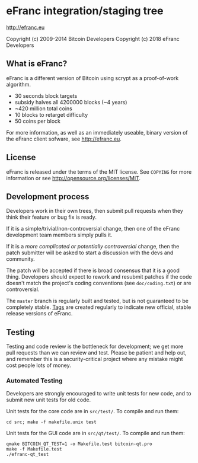eFranc integration/staging tree
================================

http://efranc.eu

Copyright (c) 2009-2014 Bitcoin Developers
Copyright (c) 2018 eFranc Developers

What is eFranc?
----------------

eFranc is a different version of Bitcoin using scrypt as a proof-of-work algorithm.
 - 30 seconds block targets
 - subsidy halves all 4200000 blocks (~4 years)
 - ~420 million total coins
 - 10 blocks to retarget difficulty
 - 50 coins per block

For more information, as well as an immediately useable, binary version of
the eFranc client sofware, see http://efranc.eu.

License
-------

eFranc is released under the terms of the MIT license. See `COPYING` for more
information or see http://opensource.org/licenses/MIT.

Development process
-------------------

Developers work in their own trees, then submit pull requests when they think
their feature or bug fix is ready.

If it is a simple/trivial/non-controversial change, then one of the eFranc
development team members simply pulls it.

If it is a *more complicated or potentially controversial* change, then the patch
submitter will be asked to start a discussion with the devs and community.

The patch will be accepted if there is broad consensus that it is a good thing.
Developers should expect to rework and resubmit patches if the code doesn't
match the project's coding conventions (see `doc/coding.txt`) or are
controversial.

The `master` branch is regularly built and tested, but is not guaranteed to be
completely stable. [Tags](https://github.com/efranc-project/efranc/tags) are created
regularly to indicate new official, stable release versions of eFranc.

Testing
-------

Testing and code review is the bottleneck for development; we get more pull
requests than we can review and test. Please be patient and help out, and
remember this is a security-critical project where any mistake might cost people
lots of money.

### Automated Testing

Developers are strongly encouraged to write unit tests for new code, and to
submit new unit tests for old code.

Unit tests for the core code are in `src/test/`. To compile and run them:

    cd src; make -f makefile.unix test

Unit tests for the GUI code are in `src/qt/test/`. To compile and run them:

    qmake BITCOIN_QT_TEST=1 -o Makefile.test bitcoin-qt.pro
    make -f Makefile.test
    ./efranc-qt_test

